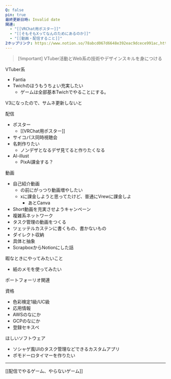 ```yaml
---
Q: false
pin: true
最終更新日時: Invalid date
関連:
  - "[[VRChat用ポスター]]"
  - "[[そもそもXってなんのためにあるのか]]"
  - "[[動画・配信すること]]"
2ホップリンク: https://www.notion.so/78abcd067d6648e392eac9dcece991ac,https://www.notion.so/3fc86171efd147fa869d57c01450ea68, https://www.notion.so/78abcd067d6648e392eac9dcece991ac, https://www.notion.so/ca92fbebfbf9411c97a6dc8eea2ef5b1
---
```

> [!important] VTuber活動とWeb系の技術やデザインスキルを身につける

  

  

VTuber系

- Fantia
- Twichのほうもうちょい充実したい
    - ゲームは全部基本Twichでやることにする。

  

V3になったので、サムネ更新しないと

  

配信

- ポスター
    - [[VRChat用ポスター]]
- サイコパス同時視聴会
- 名刺作りたい
    - ノンデザとなるデザ見てると作りたくなる
- AI-illust
    - PixAi課金する？

  

動画

- 自己紹介動画
    - の前にがっつり動画増やしたい
    - xに課金しようと思ってたけど、普通にVrewに課金しよ
        - あとCanva
- Short動画を充実させようキャンペーン
- 複雑系ネットワーク
- タスク管理の動画をつくる
- ツェッテルカステンに書くもの、書かないもの
- ダイレクト収納
- 具体と抽象
- ScrapboxからNotionにした話

  

暇なときにやってみたいこと

- 紙のメモを使ってみたい

  

  

ポートフォーリオ関連

資格

- 色彩検定1級/UC級
- 応用情報
- AWSのなにか
- GCPのなにか
- 登録セキスペ

  

ほしいソフトウェア

- ソシャゲ風UIのタスク管理などできるカスタムアプリ
- ポモドーロタイマーを作りたい

  

  

  

---

  

[[配信でやるゲーム、やらないゲーム]]